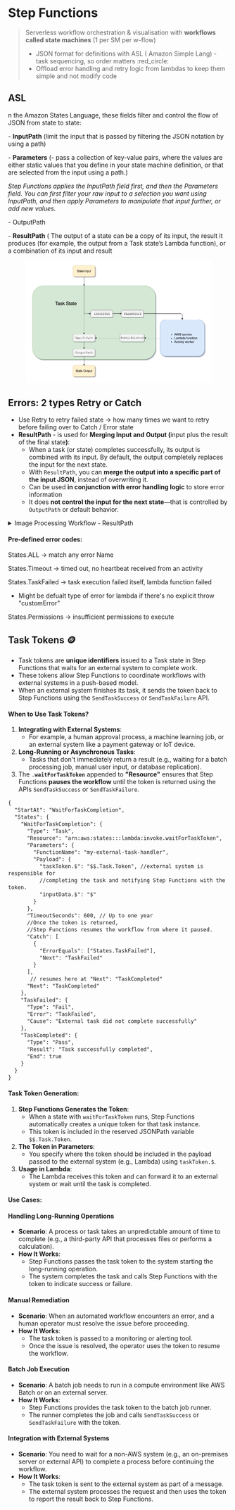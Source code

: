 # Step Functions

> Serverless workflow orchestration & visualisation with **workflows called state machines** (1 per SM per w-flow)&#x20;
>
> * JSON format for definitions with ASL ( Amazon Simple Lang) - task sequencing, so order matters :red\_circle:
> * Offload error handling and retry logic from lambdas to keep them simple and not modify code

## ASL

n the Amazon States Language, these fields filter and control the flow of JSON from state to state:

\- **InputPath** (limit the input that is passed by filtering the JSON notation by using a path)

\- **Parameters** (- pass a collection of key-value pairs, where the values are either static values that you define in your state machine definition, or that are selected from the input using a path.)

_Step Functions applies the InputPath field first, and then the Parameters field. You can first filter your raw input to a selection you want using InputPath, and then apply Parameters to manipulate that input further, or add new values._

\- OutputPath

\- **ResultPath** ( The output of a state can be a copy of its input, the result it produces (for example, the output from a Task state’s Lambda function), or a combination of its input and result



<figure><img src="../.gitbook/assets/input-output-processing.png" alt=""><figcaption></figcaption></figure>



## Errors: 2 types Retry or Catch

* Use Retry to retry failed state -> how many times we want to retry before failing over to Catch / Error state
* **ResultPath** - is used for **Merging Input and Output (**&#x69;nput plus the result of the final stat&#x65;**)**:
  * When a task (or state) completes successfully, its output is combined with its input. By default, the output completely replaces the input for the next state.
  * With `ResultPath`, you can **merge the output into a specific part of the input JSON**, instead of overwriting it.
  * Can be used  **in conjunction with error handling logic** to store error information
  * It does **not control the input for the next state**—that is controlled by `OutputPath` or default behavior.

<details>

<summary>Image Processing Workflow - ResultPath</summary>

**Scenario: Image Processing Workflow**

State machine with invoke Lambda function. The workflow involves:

1. Uploading the image.
2. The Lambda function checks the image format.
3. If the format is valid, it processes the image.
4. If any error occurs, error details are captured for logging or further action.

![](../.gitbook/assets/step-sunctions-lambda.png)



```json
{
  "Comment": "Process an image and handle errors gracefully.",
  "StartAt": "ValidateImageFormat",
  "States": {
    "ValidateImageFormat": {
      "Type": "Task",
      "Resource": "arn:aws:lambda:region:account-id:function:validate-image-format",
      "ResultPath": "$.validationResult",
      "Catch": [
        {
          "ErrorEquals": ["ImageFormatError"],
          "ResultPath": "$.errorDetails",
          "Next": "LogError"
        },
        {
          "ErrorEquals": ["States.ALL"],
          "ResultPath": "$.errorDetails",
          "Next": "CatchAllErrorHandler"
        }
      ],
      "Next": "ProcessImage"
    },
    "ProcessImage": {
      "Type": "Task",
      "Resource": "arn:aws:lambda:region:account-id:function:process-image",
      "ResultPath": "$.processResult",
      "Next": "SuccessState"
    },
    "LogError": {
      "Type": "Pass",
      "Result": "Error logged successfully!",
      "End": true
    },
    "CatchAllErrorHandler": {
      "Type": "Pass",
      "Result": "Unhandled error logged successfully!",
      "End": true
    },
    "SuccessState": {
      "Type": "Pass",
      "Result": "Image processed successfully!",
      "End": true
    }
  }
}
```

***

#### **When the Lambda Function Succeeds**

**Input to `ValidateImageFormat`:**

```json
{
  "imageKey": "example-image.jpg",
  "bucketName": "my-image-bucket"
}
```

**Output from Lambda:**

```json
{
  "isValid": true,
  "format": "JPEG"
}
```

**If `ValidateImageFormat` succeeds**:

* The **output** of `ValidateImageFormat` (e.g., `{"isValid": true, "format": "JPEG"}`) is merged with the original input and stored according to the `ResultPath`.
*   For example, with <mark style="color:purple;">`ResultPath: "$.validationResult"`</mark>, the input becomes:

    ```json
    jsonCopy code{
      "imageKey": "example-image.jpg",
      "bucketName": "my-image-bucket",
      "validationResult": {
        "isValid": true,
        "format": "JPEG"
      }
    }
    ```



**If `ValidateImageFormat` fails with `ImageFormatError`**, and the error is caught:

* The **error details** (not the state output) are stored at the path specified by `ResultPath` in the `Catch` configuration.
*   For example, with <mark style="color:red;">`ResultPath: "$.errorDetails"`</mark>, the resulting input to the next state becomes:

    ```json
    jsonCopy code{
      "imageKey": "example-image.jpg",
      "bucketName": "my-image-bucket",
      "errorDetails": {
        "Error": "ImageFormatError",
        "Cause": "Unsupported image format"
      }
    }
    ```

**Input to `ProcessImage` (with `ResultPath`):**

```json
jsonCopy code{
  "imageKey": "example-image.jpg",
  "bucketName": "my-image-bucket",
  "validationResult": {
    "isValid": true,
    "format": "JPEG"
  }
}
```

**Final Input to `SuccessState`:**

```json
{
  "imageKey": "example-image.jpg",
  "bucketName": "my-image-bucket",
  "validationResult": {
    "isValid": true,
    "format": "JPEG"
  },
  "processResult": {
    "status": "Processed",
    "details": "Image resized and saved successfully."
  }
}
```

***

#### **When the Lambda Function Fails with `ImageFormatError`**

**Error Thrown by Lambda:**

```json
jsonCopy code{
  "errorType": "ImageFormatError",
  "errorMessage": "Unsupported image format"
}
```

**Input to `LogError` (after `Catch`):**

```json
{
  "imageKey": "example-image.jpg",
  "bucketName": "my-image-bucket",
  "errorDetails": {
    "Error": "ImageFormatError",
    "Cause": "Unsupported image format"
  }
}
```

**Final Input to `LogError`:**

```json
{
  "Result": "Error logged successfully!"
}
```

***

#### **When an Unknown Error Occurs (`States.ALL`)**

**Error Thrown by Lambda:**

```json
{
  "errorType": "UnhandledException",
  "errorMessage": "Unexpected error occurred."
}
```

**Input to `CatchAllErrorHandler`:**

```json
{
  "imageKey": "example-image.jpg",
  "bucketName": "my-image-bucket",
  "errorDetails": {
    "Error": "UnhandledException",
    "Cause": "Unexpected error occurred."
  }
}
```

**Final Input to `CatchAllErrorHandler`:**

```json
{
  "Result": "Unhandled error logged successfully!"
}
```

* **`ResultPath`**:
  * Adds the output (or error details) from a state to a specific part of the input JSON.
  * Example: <mark style="color:purple;">`$.validationResult`</mark> stores the output of <mark style="color:purple;">`ValidateImageFormat`</mark>.
* **Error Handling**:
  * `Catch` routes errors based on type, and stores error details using `ResultPath`.
  * `ImageFormatError` goes to `LogError`, while all other errors (`States.ALL`) go to `CatchAllErrorHandler`.

</details>



#### Pre-defined error codes:

States.ALL -> match any error Name

States.Timeout ->  timed out, no heartbeat received from an activity

States.TaskFailed -> task execution failed itself, lambda function failed

* Might be defualt type of error for lambda if there's no explicit throw "customError"

States.Permissions -> insufficient permissions to execute



## **Task Tokens** :coin:

* Task tokens are **unique identifiers** issued to a Task state in Step Functions that waits for an external system to complete work.
* These tokens allow Step Functions to coordinate workflows with external systems in a push-based model.
* When an external system finishes its task, it sends the token back to Step Functions using the `SendTaskSuccess` or `SendTaskFailure` API.

#### **When to Use Task Tokens?**

1. **Integrating with External Systems**:
   * For example, a human approval process, a machine learning job, or an external system like a payment gateway or IoT device.
2. **Long-Running or Asynchronous Tasks**:
   * Tasks that don't immediately return a result (e.g., waiting for a batch processing job, manual user input, or database replication).
3. The `.`**`waitForTaskToken`** appended to **"Resource"** ensures that Step Functions **pauses the workflow** until the token is returned using the APIs `SendTaskSuccess` or `SendTaskFailure`.

```jsonp
{
  "StartAt": "WaitForTaskCompletion",
  "States": {
    "WaitForTaskCompletion": {
      "Type": "Task",
      "Resource": "arn:aws:states:::lambda:invoke.waitForTaskToken",
      "Parameters": {
        "FunctionName": "my-external-task-handler",
        "Payload": {
          "taskToken.$": "$$.Task.Token", //external system is responsible for 
          //completing the task and notifying Step Functions with the token.
          "inputData.$": "$"
        }
      },
      "TimeoutSeconds": 600, // Up to one year
      //Once the token is returned, 
      //Step Functions resumes the workflow from where it paused.
      "Catch": [
        {
          "ErrorEquals": ["States.TaskFailed"],
          "Next": "TaskFailed"
        }
      ],
       // resumes here at "Next": "TaskCompleted" 
      "Next": "TaskCompleted"
    },
    "TaskFailed": {
      "Type": "Fail",
      "Error": "TaskFailed",
      "Cause": "External task did not complete successfully"
    },
    "TaskCompleted": {
      "Type": "Pass",
      "Result": "Task successfully completed",
      "End": true
    }
  }
}

```

#### Task Token Generation:

1. **Step Functions Generates the Token**:
   * When a state with `waitForTaskToken` runs, Step Functions automatically creates a unique token for that task instance.
   * This token is included in the reserved JSONPath variable `$$.Task.Token`.
2. **The Token in Parameters**:
   * You specify where the token should be included in the payload passed to the external system (e.g., Lambda) using `taskToken.$`.
3. **Usage in Lambda**:
   * The Lambda receives this token and can forward it to an external system or wait until the task is completed.

#### Use Cases:

#### **Handling Long-Running Operations**

* **Scenario**: A process or task takes an unpredictable amount of time to complete (e.g., a third-party API that processes files or performs a calculation).
* **How It Works**:
  * Step Functions passes the task token to the system starting the long-running operation.
  * The system completes the task and calls Step Functions with the token to indicate success or failure.

#### **Manual Remediation**

* **Scenario**: When an automated workflow encounters an error, and a human operator must resolve the issue before proceeding.
* **How It Works**:
  * The task token is passed to a monitoring or alerting tool.
  * Once the issue is resolved, the operator uses the token to resume the workflow.

#### **Batch Job Execution**

* **Scenario**: A batch job needs to run in a compute environment like AWS Batch or on an external server.
* **How It Works**:
  * Step Functions provides the task token to the batch job runner.
  * The runner completes the job and calls `SendTaskSuccess` or `SendTaskFailure` with the token.

#### **Integration with External Systems**

* **Scenario**: You need to wait for a non-AWS system (e.g., an on-premises server or external API) to complete a process before continuing the workflow.
* **How It Works**:
  * The task token is sent to the external system as part of a message.
  * The external system processes the request and then uses the token to report the result back to Step Functions.

